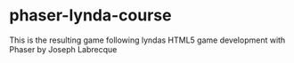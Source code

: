 # phaser-lynda-course
This is the resulting game following lyndas HTML5 game development with Phaser by Joseph Labrecque
